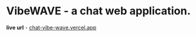 # VibeWAVE - a chat web application.

**live url** - [chat-vibe-wave.vercel.app](https://chat-vibe-wave.vercel.app)
